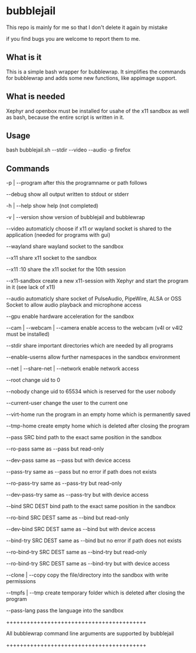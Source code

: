 # bubblejail
This repo is mainly for me so that I don't delete it again by mistake

if you find bugs you are welcome to report them to me.

## What is it
This is a simple bash wrapper for bubblewrap. It simplifies the commands for bubblewrap and adds some new functions, like appimage support.

## What is needed
Xephyr and openbox must be installed for usahe of the x11 sandbox as well as bash, because the entire script is written in it.

## Usage
bash bubblejail.sh --stdir --video --audio -p firefox

## Commands
-p | --program    	after this the programname or path follows

--debug           	show all output written to stdout or stderr

-h | --help       	show help (not completed)

-v | --version    	show version of bubblejail and bubblewrap

--video           	automaticly choose if x11 or wayland socket is shared to the application (needed for programs with gui)

--wayland         	share wayland socket to the sandbox

--x11             	share x11 socket to the sandbox

--x11 :10         	share the x11 socket for the 10th session

--x11-sandbox     	create a new x11-session with Xephyr and start the program in it (see lack of x11)

--audio           	automaticly share socket of PulseAudio, PipeWire, ALSA or OSS Socket to allow audio playback and microphone access

--gpu             	enable hardware acceleration for the sandbox

--cam | --webcam | --camera	enable access to the webcam (v4l or v4l2 must be installed)

--stdir           	share important directories which are needed by all programs

--enable-userns	  	allow further namespaces in the sandbox environment

--net | --share-net | --network enable network access

--root            	change uid to 0

--nobody          	change uid to 65534 which is reserved for the user nobody

--current-user    	change the user to the current one

--virt-home		  	run the program in an empty home which is permanently saved

--tmp-home		  	create empty home which is deleted after closing the program

--pass SRC	     	bind path to the exact same position in the sandbox

--ro-pass         	same as --pass but read-only

--dev-pass        	same as --pass but with device access

--pass-try        	same as --pass but no error if path does not exists

--ro-pass-try     	same as --pass-try but read-only

--dev-pass-try    	same as --pass-try but with device access

--bind SRC DEST	 	bind path to the exact same position in the sandbox

--ro-bind SRC DEST same as --bind but read-only

--dev-bind SRC DEST same as --bind but with device access

--bind-try SRC DEST same as --bind but no error if path does not exists

--ro-bind-try SRC DEST same as --bind-try but read-only

--ro-bind-try SRC DEST same as --bind-try but with device access

--clone | --copy  	copy the file/directory into the sandbox with write permissions

--tmpfs | --tmp  	create temporary folder which is deleted after closing the program

--pass-lang		  	pass the language into the sandbox

+++++++++++++++++++++++++++++++++++++++++

All bubblewrap command line arguments are supported by bubblejail

+++++++++++++++++++++++++++++++++++++++++
